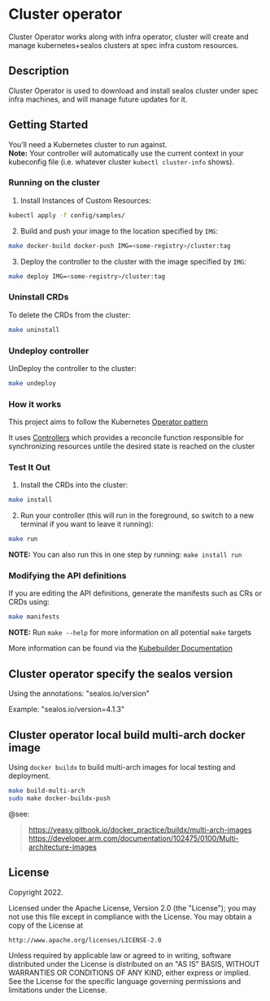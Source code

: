 # Cluster operator
Cluster Operator works along with infra operator, cluster will create and manage kubernetes+sealos clusters at spec infra custom resources.

## Description
Cluster Operator is used to download and install sealos cluster under spec infra machines, and will manage future updates for it.

## Getting Started
You’ll need a Kubernetes cluster to run against.  
**Note:** Your controller will automatically use the current context in your kubeconfig file (i.e. whatever cluster `kubectl cluster-info` shows).

### Running on the cluster
1. Install Instances of Custom Resources:

```sh
kubectl apply -f config/samples/
```

2. Build and push your image to the location specified by `IMG`:
	
```sh
make docker-build docker-push IMG=<some-registry>/cluster:tag
```
	
3. Deploy the controller to the cluster with the image specified by `IMG`:

```sh
make deploy IMG=<some-registry>/cluster:tag
```

### Uninstall CRDs
To delete the CRDs from the cluster:

```sh
make uninstall
```

### Undeploy controller
UnDeploy the controller to the cluster:

```sh
make undeploy
```

### How it works
This project aims to follow the Kubernetes [Operator pattern](https://kubernetes.io/docs/concepts/extend-kubernetes/operator/)

It uses [Controllers](https://kubernetes.io/docs/concepts/architecture/controller/) 
which provides a reconcile function responsible for synchronizing resources untile the desired state is reached on the cluster 

### Test It Out
1. Install the CRDs into the cluster:

```sh
make install
```

2. Run your controller (this will run in the foreground, so switch to a new terminal if you want to leave it running):

```sh
make run
```

**NOTE:** You can also run this in one step by running: `make install run`

### Modifying the API definitions
If you are editing the API definitions, generate the manifests such as CRs or CRDs using:

```sh
make manifests
```

**NOTE:** Run `make --help` for more information on all potential `make` targets

More information can be found via the [Kubebuilder Documentation](https://book.kubebuilder.io/introduction.html)

## Cluster operator specify the sealos version

Using the annotations: "sealos.io/version"

Example: "sealos.io/version=4.1.3"

## Cluster operator local build multi-arch docker image

Using `docker buildx` to build multi-arch images for local testing and deployment.

```bash
make build-multi-arch
sudo make docker-buildx-push
```

@see: 
> https://yeasy.gitbook.io/docker_practice/buildx/multi-arch-images
> https://developer.arm.com/documentation/102475/0100/Multi-architecture-images

## License

Copyright 2022.

Licensed under the Apache License, Version 2.0 (the "License");
you may not use this file except in compliance with the License.
You may obtain a copy of the License at

    http://www.apache.org/licenses/LICENSE-2.0

Unless required by applicable law or agreed to in writing, software
distributed under the License is distributed on an "AS IS" BASIS,
WITHOUT WARRANTIES OR CONDITIONS OF ANY KIND, either express or implied.
See the License for the specific language governing permissions and
limitations under the License.

